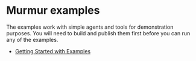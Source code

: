 # Murmur examples

The examples work with simple agents and tools for demonstration purposes. You will need to build and publish them first before you can run any of the examples. 

- [Getting Started with Examples](https://murmur-nexus.github.io/murmur/tutorial/getting-started-with-examples/)
